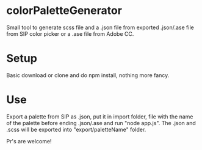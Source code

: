 # colorPaletteGenerator
Small tool to generate scss file and a .json file from exported .json/.ase file from SIP color picker or a .ase file from Adobe CC.

# Setup
Basic download or clone and do npm install, nothing more fancy.

# Use
Export a palette from SIP as .json, put it in import folder, file with the name of the palette before ending .json/.ase and run "node app.js".
The .json and .scss will be exported into "export/paletteName" folder.

Pr's are welcome!
